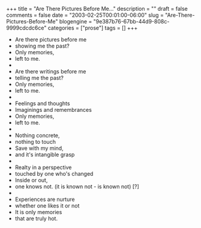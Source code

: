 +++
title = "Are There Pictures Before Me..."
description = ""
draft = false
comments = false
date = "2003-02-25T00:01:00-06:00"
slug = "Are-There-Pictures-Before-Me"
blogengine = "9e387b76-67bb-44d9-808c-9999cdcdc6ce"
categories = ["prose"]
tags = []
+++

<ul>
	<li>Are there pictures before me</li>
	<li>showing me the past?</li>
	<li>Only memories,</li>
	<li>left to me.</li>
	<li>&nbsp;</li>
	<li>Are there writings before me</li>
	<li>telling me the past?</li>
	<li>Only memories,</li>
	<li>left to me.</li>
	<li>&nbsp;</li>
	<li>Feelings and thoughts</li>
	<li>Imaginings and remembrances</li>
	<li>Only memories,</li>
	<li>left to me.</li>
	<li>&nbsp;</li>
	<li>Nothing concrete,</li>
	<li>nothing to touch</li>
	<li>Save with my mind,</li>
	<li>and it&#39;s intangible grasp</li>
	<li>&nbsp;</li>
	<li>Realty in a perspective</li>
	<li>touched by one who&#39;s changed</li>
	<li>Inside or out,</li>
	<li>one knows not. (it is known not - is known not) [?]</li>
	<li>&nbsp;</li>
	<li>Experiences are nurture</li>
	<li>whether one likes it or not</li>
	<li>It is only memories</li>
	<li>that are truly hot.</li>
</ul>

